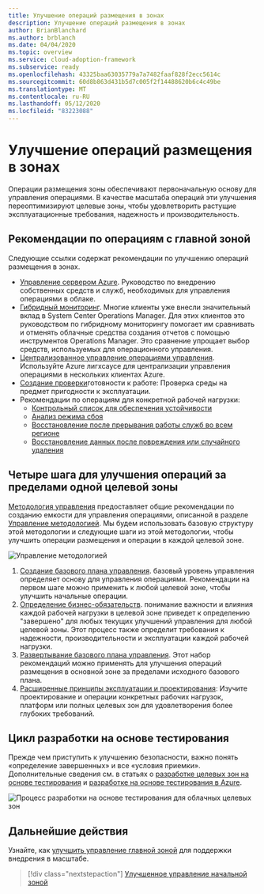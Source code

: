```yaml
---
title: Улучшение операций размещения в зонах
description: Улучшение операций размещения в зонах
author: BrianBlanchard
ms.author: brblanch
ms.date: 04/04/2020
ms.topic: overview
ms.service: cloud-adoption-framework
ms.subservice: ready
ms.openlocfilehash: 43325baa63035779a7a7482faaf828f2ecc5614c
ms.sourcegitcommit: 60d8b863d431b5d7c005f2f14488620b6c4c49be
ms.translationtype: MT
ms.contentlocale: ru-RU
ms.lasthandoff: 05/12/2020
ms.locfileid: "83223088"
---
```

# <a name="improve-landing-zone-operations"></a>Улучшение операций размещения в зонах

Операции размещения зоны обеспечивают первоначальную основу для управления операциями. В качестве масштаба операций эти улучшения переоптимизируют целевые зоны, чтобы удовлетворить растущие эксплуатационные требования, надежность и производительность.

## <a name="landing-zone-operations-best-practices"></a>Рекомендации по операциям с главной зоной

Следующие ссылки содержат рекомендации по улучшению операций размещения в зонах.

- [Управление сервером Azure](../../manage/azure-server-management/index.md). Руководство по внедрению собственных средств и служб, необходимых для управления операциями в облаке.
- [Гибридный мониторинг](../../manage/monitor/index.md). Многие клиенты уже внесли значительный вклад в System Center Operations Manager. Для этих клиентов это руководством по гибридному мониторингу помогает им сравнивать и отменять облачные средства создания отчетов с помощью инструментов Operations Manager. Это сравнение упрощает выбор средств, используемых для операционного управления.
- [Централизованное управление операциями управления](../../manage/centralize-operations.md). Используйте Azure лигхсаусе для централизации управления операциями в нескольких клиентах Azure.
- [Создание проверки](../../manage/operational-fitness-review.md)готовности к работе: Проверка среды на предмет пригодности к эксплуатации.
- Рекомендации по операциям для конкретной рабочей нагрузки:
  - [Контрольный список для обеспечения устойчивости](https://docs.microsoft.com/azure/architecture/checklist/resiliency-per-service?toc=/azure/cloud-adoption-framework/toc.json&bc=/azure/cloud-adoption-framework/_bread/toc.json)
  - [Анализ режима сбоя](https://docs.microsoft.com/azure/architecture/resiliency/failure-mode-analysis?toc=/azure/cloud-adoption-framework/toc.json&bc=/azure/cloud-adoption-framework/_bread/toc.json)
  - [Восстановление после прерывания работы служб во всем регионе](https://docs.microsoft.com/azure/architecture/resiliency/recovery-loss-azure-region?toc=/azure/cloud-adoption-framework/toc.json&bc=/azure/cloud-adoption-framework/_bread/toc.json)
  - [Восстановление данных после повреждения или случайного удаления](https://docs.microsoft.com/azure/architecture/framework/resiliency/data-management?toc=/azure/cloud-adoption-framework/toc.json&bc=/azure/cloud-adoption-framework/_bread/toc.json)

## <a name="four-steps-to-improve-operations-beyond-a-single-landing-zone"></a>Четыре шага для улучшения операций за пределами одной целевой зоны

[Методология управления](../../manage/index.md) предоставляет общие рекомендации по созданию емкости для управления операциями, описанной в разделе [Управление методологией](../../manage/index.md). Мы будем использовать базовую структуру этой методологии и следующие шаги из этой методологии, чтобы улучшить операции размещения и операции в каждой целевой зоне.

<!-- cSpell:ignore caf -->

![Управление методологией](../../_images/manage/caf-manage.png)

1. [Создание базового плана управления](../../manage/azure-server-management/index.md). базовый уровень управления определяет основу для управления операциями. Рекомендации на первом шаге можно применить к любой целевой зоне, чтобы улучшить начальные операции.
2. [Определение бизнес-обязательств](../../manage/considerations/business-alignment.md). понимание важности и влияния каждой рабочей нагрузки в целевой зоне приведет к определению "завершено" для любых текущих улучшений управления для любой целевой зоны. Этот процесс также определит требования к надежности, производительности и эксплуатации каждой рабочей нагрузки.
3. [Развертывание базового плана управления](../../manage/best-practices.md). Этот набор рекомендаций можно применять для улучшения операций размещения в основной зоне за пределами исходного базового плана.
4. [Расширенные принципы эксплуатации и проектирования](../../manage/design-principles.md): Изучите проектирование и операции конкретных рабочих нагрузок, платформ или полных целевых зон для удовлетворения более глубоких требований.

## <a name="test-driven-development-cycle"></a>Цикл разработки на основе тестирования

Прежде чем приступить к улучшению безопасности, важно понять «определение завершенных» и все «условия приемки». Дополнительные сведения см. в статьях о [разработке целевых зон на основе тестирования](./test-driven-development.md) и [разработке на основе тестирования в Azure](./azure-test-driven-development.md).

![Процесс разработки на основе тестирования для облачных целевых зон](../../_images/ready/test-driven-development-process.png)

## <a name="next-steps"></a>Дальнейшие действия

Узнайте, как [улучшить управление главной зоной](./landing-zone-governance.md) для поддержки внедрения в масштабе.

> [!div class="nextstepaction"]
> [Улучшенное управление начальной зоной](./landing-zone-governance.md)
